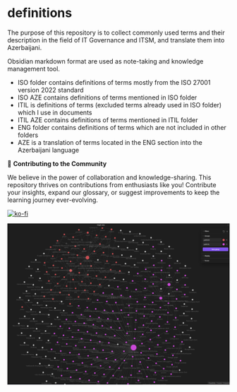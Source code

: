 # definitions

The purpose of this repository is to collect commonly used terms and their description in the field of IT Governance and ITSM, and translate them into Azerbaijani.

Obsidian markdown format are used as note-taking and knowledge management tool.

- ISO folder contains definitions of terms mostly from the ISO 27001 version 2022 standard
- ISO AZE contains definitions of terms mentioned in ISO folder
- ITIL is definitions of terms (excluded terms already used in ISO folder) which I use in documents
- ITIL AZE contains definitions of terms mentioned in ITIL folder
- ENG folder contains definitions of terms which are not included in other folders
- AZE is a translation of terms located in the ENG section into the Azerbaijani language 


🌱 **Contributing to the Community**

We believe in the power of collaboration and knowledge-sharing. This repository thrives on contributions from enthusiasts like you! Contribute your insights, expand our glossary, or suggest improvements to keep the learning journey ever-evolving.


[![ko-fi](https://ko-fi.com/img/githubbutton_sm.svg)](https://ko-fi.com/Z8Z4O5IBZ)

![graph](./graph_view.png)
